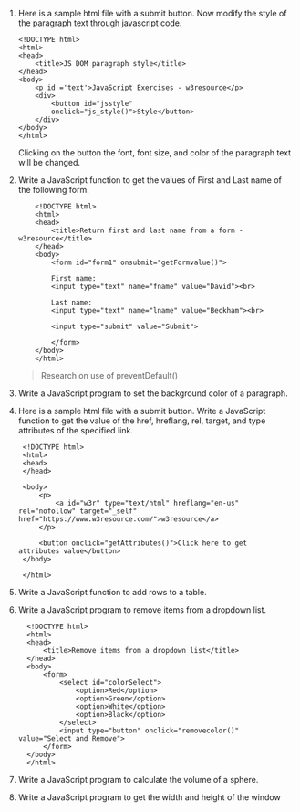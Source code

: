 1.  Here is a sample html file with a submit button. Now modify the style of the paragraph text through javascript code.
    ```
    <!DOCTYPE html>
    <html>
    <head>
        <title>JS DOM paragraph style</title>
    </head> 
    <body>
        <p id ='text'>JavaScript Exercises - w3resource</p> 
        <div>
            <button id="jsstyle"
            onclick="js_style()">Style</button>
        </div>
    </body>
    </html>
    ```
    Clicking on the button the font, font size, and color of the paragraph text will be changed.
    
2. Write a JavaScript function to get the values of First and Last name of the following form. 
    ```
        <!DOCTYPE html>
        <html>
        <head>
            <title>Return first and last name from a form - w3resource</title>
        </head>
        <body>
            <form id="form1" onsubmit="getFormvalue()">
            
            First name: 
            <input type="text" name="fname" value="David"><br>
            
            Last name: 
            <input type="text" name="lname" value="Beckham"><br>
            
            <input type="submit" value="Submit">
            
            </form>
        </body>
        </html>
    ```
    > Research on use of preventDefault()
    
  3. Write a JavaScript program to set the background color of a paragraph.
  
  4.  Here is a sample html file with a submit button. Write a JavaScript function to get the value of the href, hreflang, rel, target, and type attributes of the specified link. 
       ```
        <!DOCTYPE html>
        <html>
        <head>
        </head>
        
        <body>
            <p>
                <a id="w3r" type="text/html" hreflang="en-us" rel="nofollow" target="_self" href="https://www.w3resource.com/">w3resource</a>
            </p>
            
            <button onclick="getAttributes()">Click here to get  attributes value</button>
        </body>
        
        </html>
       ```
 5. Write a JavaScript function to add rows to a table.
   
 6. Write a JavaScript program to remove items from a dropdown list.
      ```
        <!DOCTYPE html>
        <html>
        <head>
            <title>Remove items from a dropdown list</title>
        </head>
        <body>
            <form>
                <select id="colorSelect">
                    <option>Red</option>
                    <option>Green</option>
                    <option>White</option>
                    <option>Black</option>
                </select>
                <input type="button" onclick="removecolor()" value="Select and Remove">
            </form>
        </body>
        </html>
      ```
   7. Write a JavaScript program to calculate the volume of a sphere.
    
   8. Write a JavaScript program to get the width and height of the window